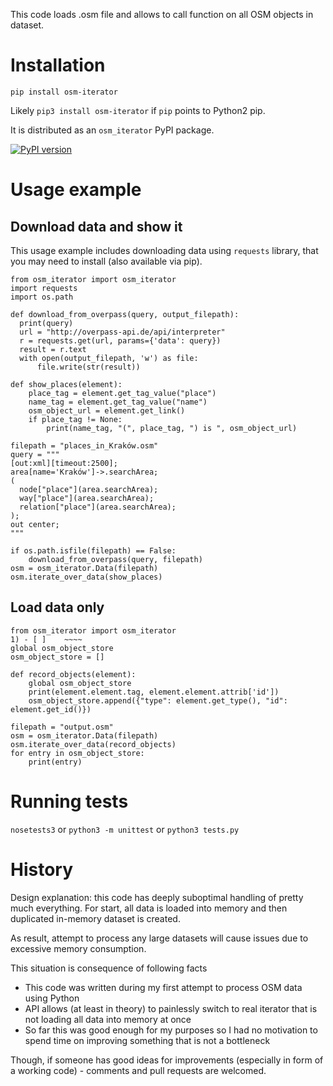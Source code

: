 This code loads .osm file and allows to call function on all OSM objects in dataset.

# Installation

`pip install osm-iterator`

Likely `pip3 install osm-iterator` if `pip` points to Python2 pip.

It is distributed as an `osm_iterator` PyPI package.

[![PyPI version](https://badge.fury.io/py/osm-iterator.svg)](https://badge.fury.io/py/osm-iterator)

# Usage example

## Download data and show it
This usage example includes downloading data using `requests` library, that you may need to install (also available via pip).
```
from osm_iterator import osm_iterator
import requests
import os.path

def download_from_overpass(query, output_filepath):
  print(query)
  url = "http://overpass-api.de/api/interpreter"
  r = requests.get(url, params={'data': query})
  result = r.text
  with open(output_filepath, 'w') as file:
      file.write(str(result))

def show_places(element):
    place_tag = element.get_tag_value("place")
    name_tag = element.get_tag_value("name")
    osm_object_url = element.get_link()
    if place_tag != None:
        print(name_tag, "(", place_tag, ") is ", osm_object_url)

filepath = "places_in_Kraków.osm"
query = """
[out:xml][timeout:2500];
area[name='Kraków']->.searchArea;
(
  node["place"](area.searchArea);
  way["place"](area.searchArea);
  relation["place"](area.searchArea);
);
out center;
"""

if os.path.isfile(filepath) == False:
    download_from_overpass(query, filepath)
osm = osm_iterator.Data(filepath)
osm.iterate_over_data(show_places)
```

## Load data only

```
from osm_iterator import osm_iterator
1) - [ ] 	~~~~
global osm_object_store
osm_object_store = []

def record_objects(element):
    global osm_object_store
    print(element.element.tag, element.element.attrib['id'])
    osm_object_store.append({"type": element.get_type(), "id": element.get_id()})

filepath = "output.osm"
osm = osm_iterator.Data(filepath)
osm.iterate_over_data(record_objects)
for entry in osm_object_store:
    print(entry)
```

# Running tests

```nosetests3``` or ```python3 -m unittest``` or ```python3 tests.py```

# History

Design explanation: this code has deeply suboptimal handling of pretty much everything. For start, all data is loaded into memory and then duplicated in-memory dataset is created.

As result, attempt to process any large datasets will cause issues due to excessive memory consumption.

This situation is consequence of following facts

* This code was written during my first attempt to process OSM data using Python
* API allows (at least in theory) to painlessly switch to real iterator that is not loading all data into memory at once
* So far this was good enough for my purposes so I had no motivation to spend time on improving something that is not a bottleneck

Though, if someone has good ideas for improvements (especially in form of a working code) - comments and pull requests are welcomed.

